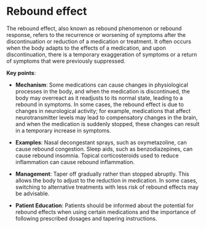# Rebound effect

The rebound effect, also known as rebound phenomenon or rebound response, refers to the recurrence or worsening of symptoms after the discontinuation or reduction of a medication or treatment. It often occurs when the body adapts to the effects of a medication, and upon discontinuation, there is a temporary exaggeration of symptoms or a return of symptoms that were previously suppressed.

**Key points**:

* **Mechanism**: Some medications can cause changes in physiological processes in the body, and when the medication is discontinued, the body may overreact as it readjusts to its normal state, leading to a rebound in symptoms. In some cases, the rebound effect is due to changes in neurological activity; for example, medications that affect neurotransmitter levels may lead to compensatory changes in the brain, and when the medication is suddenly stopped, these changes can result in a temporary increase in symptoms.

* **Examples**: Nasal decongestant sprays, such as oxymetazoline, can cause rebound congestion. Sleep aids, such as benzodiazepines, can cause rebound insomnia. Topical corticosteroids used to reduce inflammation can cause rebound inflammation.

* **Management**: Taper off gradually rather than stopped abruptly. This allows the body to adjust to the reduction in medication. In some cases, switching to alternative treatments with less risk of rebound effects may be advisable.

* **Patient Education**: Patients should be informed about the potential for rebound effects when using certain medications and the importance of following prescribed dosages and tapering instructions.
